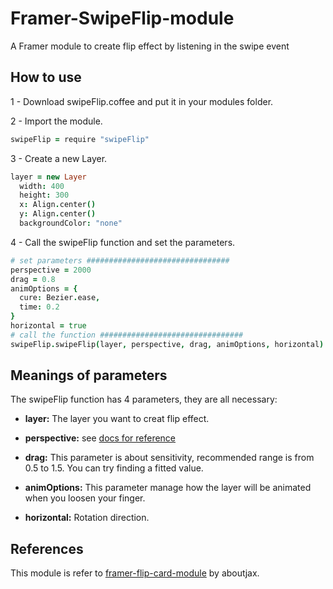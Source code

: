 # Framer-SwipeFlip-module

A Framer module to create flip effect by listening in the swipe event


## How to use

1 - Download swipeFlip.coffee and put it in your modules folder.

2 - Import the module.
```coffeescript
swipeFlip = require "swipeFlip"
```

3 - Create a new Layer.
```coffeescript
layer = new Layer
  width: 400
  height: 300
  x: Align.center()
  y: Align.center()
  backgroundColor: "none"
```

4 - Call the swipeFlip function and set the parameters.
```coffeescript
# set parameters ################################
perspective = 2000
drag = 0.8
animOptions = {
  cure: Bezier.ease,
  time: 0.2
}
horizontal = true
# call the function ################################
swipeFlip.swipeFlip(layer, perspective, drag, animOptions, horizontal)
```

## Meanings of parameters

The swipeFlip function has 4 parameters, they are all necessary:

- **layer:** The layer you want to creat flip effect.

- **perspective:** see [docs for reference](http://framerjs.com/docs/#layer.perspective)

- **drag:** This parameter is about sensitivity, recommended range is from 0.5 to 1.5. You can try finding a fitted value.

- **animOptions:** This parameter manage how the layer will be animated when you loosen your finger.

- **horizontal:** Rotation direction.

## References

This module is refer to [framer-flip-card-module](https://github.com/aboutjax/framer-flip-card-module) by aboutjax.

